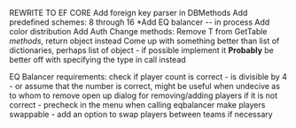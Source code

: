 REWRITE TO EF CORE
Add foreign key parser in DBMethods
Add predefined schemes: 8 through 16
*Add EQ balancer -- in process
Add color distribution
Add Auth
Change methods: Remove T from GetTable *methods*, return object instead
Come up with something better than list of dictionaries, perhaps list of object - if possible implement it
**Probably** be better off with specifying the type in call instead

EQ Balancer requirements:
	check if player count is correct - is divisible by 4 - or assume that the number is correct,
	might be useful when undecive as to whom to remove
	open up dialog for removing/adding players if it is not correct - precheck in the menu when calling eqbalancer
	make players swappable - add an option to swap players between teams if necessary
